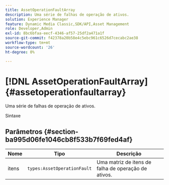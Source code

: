 ```yaml
---
title: AssetOperationFaultArray
description: Uma série de falhas de operação de ativos.
solution: Experience Manager
feature: Dynamic Media Classic,SDK/API,Asset Management
role: Developer,Admin
exl-id: 8bc6bfaa-eecf-4346-af57-25df2a471a1f
source-git-commit: f42378a20b58e4c5ebc961c6526d7cecabc2ae38
workflow-type: tm+mt
source-wordcount: '26'
ht-degree: 0%

---
```


# [!DNL AssetOperationFaultArray]{#assetoperationfaultarray}

Uma série de falhas de operação de ativos.

Sintaxe

## Parâmetros {#section-ba995d06fe1046cb8f533b7f69fed4af}

| Nome | Tipo | Descrição |
|---|---|---|
| itens | `types:AssetOperationFault` | Uma matriz de itens de falha de operação de ativos. |
